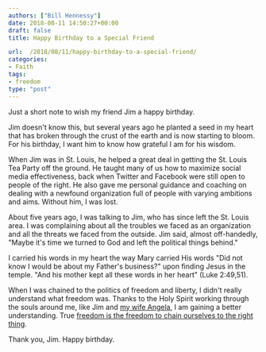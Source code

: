 ```yaml
---
authors: ["Bill Hennessy"]
date: 2018-08-11 14:50:27+00:00
draft: false
title: Happy Birthday to a Special Friend

url:  /2018/08/11/happy-birthday-to-a-special-friend/
categories:
- Faith
tags:
- freedom
type: "post"
---
```


Just a short note to wish my friend Jim a happy birthday.

Jim doesn't know this, but several years ago he planted a seed in my heart that has broken through the crust of the earth and is now starting to bloom. For his birthday, I want him to know how grateful I am for his wisdom.

When Jim was in St. Louis, he helped a great deal in getting the St. Louis Tea Party off the ground. He taught many of us how to maximize social media effectiveness, back when Twitter and Facebook were still open to people of the right. He also gave me personal guidance and coaching on dealing with a newfound organization full of people with varying ambitions and aims. Without him, I was lost.

About five years ago, I was talking to Jim, who has since left the St. Louis area. I was complaining about all the troubles we faced as an organization and all the threats we faced from the outside. Jim said, almost off-handedly, "Maybe it's time we turned to God and left the political things behind."

I carried his words in my heart the way Mary carried His words "Did not know I would be about my Father's business?" upon finding Jesus in the temple. "And his mother kept all these words in her heart" (Luke 2:49,51).

When I was chained to the politics of freedom and liberty, I didn't really understand what freedom was. Thanks to the Holy Spirit working through the souls around me, like Jim and [my wife Angela](https://www.hennessysview.com/2018/06/02/i-know-a-saint/), I am gaining a better understanding. True [freedom is the freedom to chain ourselves to the right thing](https://www.hennessysview.com/2018/08/08/crawling-back-to-happiness-and-freedom/).

Thank you, Jim. Happy birthday.
